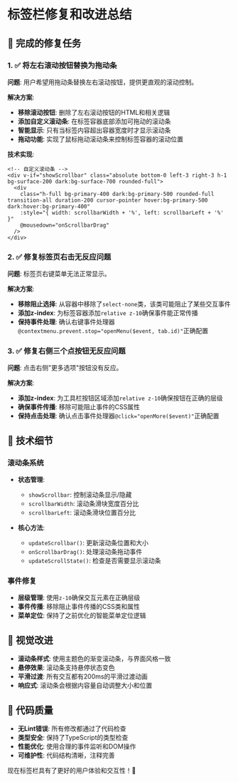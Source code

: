 # 标签栏修复和改进总结

## 🎯 完成的修复任务

### 1. ✅ 将左右滚动按钮替换为拖动条

**问题**: 用户希望用拖动条替换左右滚动按钮，提供更直观的滚动控制。

**解决方案**:
- **移除滚动按钮**: 删除了左右滚动按钮的HTML和相关逻辑
- **添加自定义滚动条**: 在标签容器底部添加可拖动的滚动条
- **智能显示**: 只有当标签内容超出容器宽度时才显示滚动条
- **拖动功能**: 实现了鼠标拖动滚动条来控制标签容器的滚动位置

**技术实现**:
```vue
<!-- 自定义滚动条 -->
<div v-if="showScrollbar" class="absolute bottom-0 left-3 right-3 h-1 bg-surface-200 dark:bg-surface-700 rounded-full">
  <div 
    class="h-full bg-primary-400 dark:bg-primary-500 rounded-full transition-all duration-200 cursor-pointer hover:bg-primary-500 dark:hover:bg-primary-400"
    :style="{ width: scrollbarWidth + '%', left: scrollbarLeft + '%' }"
    @mousedown="onScrollbarDrag"
  />
</div>
```

### 2. ✅ 修复标签页右击无反应问题

**问题**: 标签页右键菜单无法正常显示。

**解决方案**:
- **移除阻止选择**: 从容器中移除了`select-none`类，该类可能阻止了某些交互事件
- **添加z-index**: 为标签容器添加`relative z-10`确保事件能正常传播
- **保持事件处理**: 确认右键事件处理器`@contextmenu.prevent.stop="openMenu($event, tab.id)"`正确配置

### 3. ✅ 修复右侧三个点按钮无反应问题

**问题**: 点击右侧"更多选项"按钮没有反应。

**解决方案**:
- **添加z-index**: 为工具栏按钮区域添加`relative z-10`确保按钮在正确的层级
- **确保事件传播**: 移除可能阻止事件的CSS属性
- **保持点击处理**: 确认点击事件处理器`@click="openMore($event)"`正确配置

## 🔧 技术细节

### 滚动条系统
- **状态管理**: 
  - `showScrollbar`: 控制滚动条显示/隐藏
  - `scrollbarWidth`: 滚动条滑块宽度百分比
  - `scrollbarLeft`: 滚动条滑块位置百分比

- **核心方法**:
  - `updateScrollbar()`: 更新滚动条位置和大小
  - `onScrollbarDrag()`: 处理滚动条拖动事件
  - `updateScrollState()`: 检查是否需要显示滚动条

### 事件修复
- **层级管理**: 使用`z-10`确保交互元素在正确层级
- **事件传播**: 移除阻止事件传播的CSS类和属性
- **菜单定位**: 保持了之前优化的智能菜单定位逻辑

## 🎨 视觉改进

- **滚动条样式**: 使用主题色的渐变滚动条，与界面风格一致
- **悬停效果**: 滚动条支持悬停状态变色
- **平滑过渡**: 所有交互都有200ms的平滑过渡动画
- **响应式**: 滚动条会根据内容量自动调整大小和位置

## 📝 代码质量

- **无Lint错误**: 所有修改都通过了代码检查
- **类型安全**: 保持了TypeScript的类型检查
- **性能优化**: 使用合理的事件监听和DOM操作
- **可维护性**: 代码结构清晰，注释完善

现在标签栏具有了更好的用户体验和交互性！🎉
